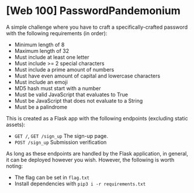 # [Web 100] PasswordPandemonium

A simple challenge where you have to craft a specifically-crafted password with the following requirements (in order):

- Minimum length of 8
- Maximum length of 32
- Must include at least one letter
- Must include >= 2 special characters
- Must include a prime amount of numbers
- Must have even amount of capital and lowercase characters
- Must include an emoji
- MD5 hash must start with a number
- Must be valid JavaScript that evaluates to True
- Must be JavaScript that does not evaluate to a String
- Must be a palindrome

This is created as a Flask app with the following endpoints (excluding static assets):

- `GET /`, `GET /sign_up` The sign-up page.
- `POST /sign_up` Submission verification

As long as these endpoints are handled by the Flask application, in general, it can be deployed however you wish. However, the following is worth noting:

- The flag can be set in `flag.txt`
- Install dependencies with `pip3 i -r requirements.txt`
